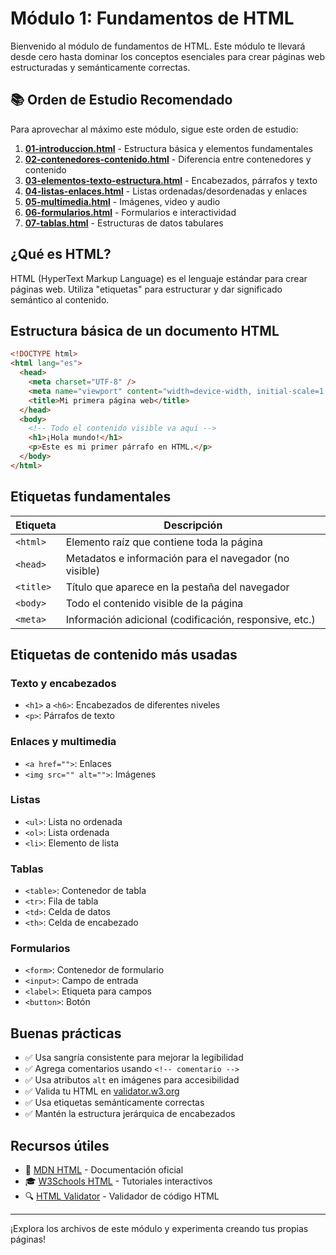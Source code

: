 # Módulo 1: Fundamentos de HTML

Bienvenido al módulo de fundamentos de HTML. Este módulo te llevará desde cero hasta dominar los conceptos esenciales para crear páginas web estructuradas y semánticamente correctas.

## 📚 Orden de Estudio Recomendado

Para aprovechar al máximo este módulo, sigue este orden de estudio:

1. **[01-introduccion.html](teoria/01-introduccion.html)** - Estructura básica y elementos fundamentales
2. **[02-contenedores-contenido.html](teoria/02-contenedores-contenido.html)** - Diferencia entre contenedores y contenido
3. **[03-elementos-texto-estructura.html](teoria/03-elementos-texto-estructura.html)** - Encabezados, párrafos y texto
4. **[04-listas-enlaces.html](teoria/04-listas-enlaces.html)** - Listas ordenadas/desordenadas y enlaces
5. **[05-multimedia.html](teoria/05-multimedia.html)** - Imágenes, video y audio
6. **[06-formularios.html](teoria/06-formularios.html)** - Formularios e interactividad
7. **[07-tablas.html](teoria/07-tablas.html)** - Estructuras de datos tabulares

## ¿Qué es HTML?

HTML (HyperText Markup Language) es el lenguaje estándar para crear páginas web. Utiliza "etiquetas" para estructurar y dar significado semántico al contenido.

## Estructura básica de un documento HTML

```html
<!DOCTYPE html>
<html lang="es">
  <head>
    <meta charset="UTF-8" />
    <meta name="viewport" content="width=device-width, initial-scale=1.0" />
    <title>Mi primera página web</title>
  </head>
  <body>
    <!-- Todo el contenido visible va aquí -->
    <h1>¡Hola mundo!</h1>
    <p>Este es mi primer párrafo en HTML.</p>
  </body>
</html>
```

## Etiquetas fundamentales

| Etiqueta  | Descripción                                            |
| --------- | ------------------------------------------------------ |
| `<html>`  | Elemento raíz que contiene toda la página              |
| `<head>`  | Metadatos e información para el navegador (no visible) |
| `<title>` | Título que aparece en la pestaña del navegador         |
| `<body>`  | Todo el contenido visible de la página                 |
| `<meta>`  | Información adicional (codificación, responsive, etc.) |

## Etiquetas de contenido más usadas

### Texto y encabezados

- `<h1>` a `<h6>`: Encabezados de diferentes niveles
- `<p>`: Párrafos de texto

### Enlaces y multimedia

- `<a href="">`: Enlaces
- `<img src="" alt="">`: Imágenes

### Listas

- `<ul>`: Lista no ordenada
- `<ol>`: Lista ordenada
- `<li>`: Elemento de lista

### Tablas

- `<table>`: Contenedor de tabla
- `<tr>`: Fila de tabla
- `<td>`: Celda de datos
- `<th>`: Celda de encabezado

### Formularios

- `<form>`: Contenedor de formulario
- `<input>`: Campo de entrada
- `<label>`: Etiqueta para campos
- `<button>`: Botón

## Buenas prácticas

- ✅ Usa sangría consistente para mejorar la legibilidad
- ✅ Agrega comentarios usando `<!-- comentario -->`
- ✅ Usa atributos `alt` en imágenes para accesibilidad
- ✅ Valida tu HTML en [validator.w3.org](https://validator.w3.org/)
- ✅ Usa etiquetas semánticamente correctas
- ✅ Mantén la estructura jerárquica de encabezados

## Recursos útiles

- 📖 [MDN HTML](https://developer.mozilla.org/es/docs/Web/HTML) - Documentación oficial
- 🎓 [W3Schools HTML](https://www.w3schools.com/html/) - Tutoriales interactivos
- 🔍 [HTML Validator](https://validator.w3.org/) - Validador de código HTML

---

¡Explora los archivos de este módulo y experimenta creando tus propias páginas!
